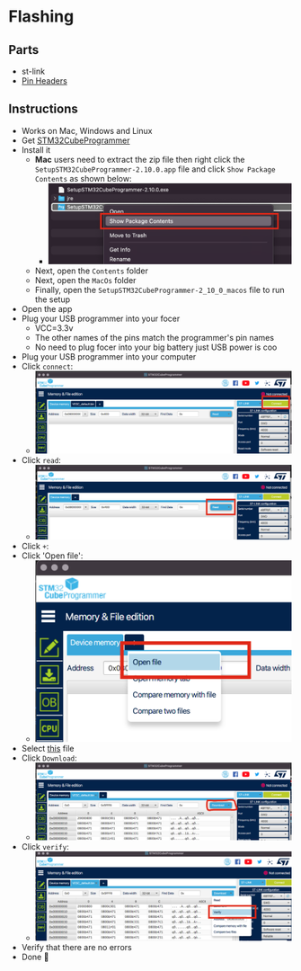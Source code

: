 # Flashing

## Parts

* st-link
* [Pin Headers](../assembly/partsList.md#pin-headers-aliexpresshttpswwwaliexpresscomitem4000909558952html)

## Instructions

* Works on Mac, Windows and Linux
* Get [STM32CubeProgrammer](https://www.st.com/content/my_st_com/en/products/development-tools/software-development-tools/stm32-software-development-tools/stm32-programmers/stm32cubeprog.license=1647743703635.product=STM32CubePrg-Mac.version=2.10.0.html#get-software)
* Install it
  * **Mac** users need to extract the zip file then right click the `SetupSTM32CubeProgrammer-2.10.0.app` file and click `Show Package Contents` as shown below:
    * ![showPackageContents](./images/showPackageContents.png)
  * Next, open the `Contents` folder
  * Next, open the `MacOs` folder
  * Finally, open the `SetupSTM32CubeProgrammer-2_10_0_macos` file to run the setup
* Open the app
* Plug your USB programmer into your focer
  * VCC=3.3v
  * The other names of the pins match the programmer's pin names
  * No need to plug focer into your big battery just USB power is coo
* Plug your USB programmer into your computer
* Click `connect`:
  * ![connect](./images/connect.png)
* Click `read`:
  * ![read](./images/read.png)
* Click `+`:
* Click 'Open file':
  * ![openFile](./images/openFile.png)
* Select [this](./../../firmware/latest/BLDC_4_ChibiOS.bin) file
* Click `Download`:
  * ![download](./images/download.png)
* Click `verify`:
  * ![verify](./images/verify.png)
* Verify that there are no errors
* Done 🎉

